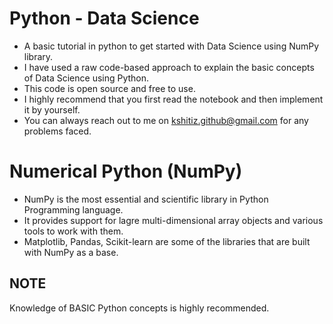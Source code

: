 # Python - Data Science
* A basic tutorial in python to get started with Data Science using NumPy library.
* I have used a raw code-based approach to explain the basic concepts of Data Science using Python.
* This code is open source and free to use.
* I highly recommend that you first read the notebook and then implement it by yourself.
* You can always reach out to me on kshitiz.github@gmail.com for any problems faced.

# Numerical Python (NumPy)
* NumPy is the most essential and scientific library in Python Programming language. 
* It provides support for lagre multi-dimensional array objects and various tools to work with them.
* Matplotlib, Pandas, Scikit-learn are some of the libraries that are built with NumPy as a base.


## NOTE
Knowledge of BASIC Python concepts is highly recommended.
